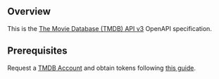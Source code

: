 ## Overview
This is the [The Movie Database (TMDB) API v3](https://www.themoviedb.org/documentation/api) OpenAPI specification.
## Prerequisites

 Request a [TMDB Account](https://www.themoviedb.org/signup) and obtain tokens following [this guide](https://developers.themoviedb.org/3/getting-started/introduction).
